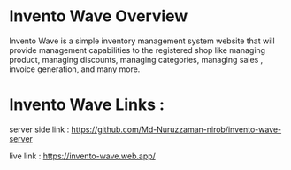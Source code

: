# Invento Wave Overview

Invento Wave is a simple inventory management system website that will provide management capabilities to the registered shop like managing product, managing discounts, managing categories, managing sales , invoice generation, and many more.

# Invento Wave Links :

server side link : https://github.com/Md-Nuruzzaman-nirob/invento-wave-server

live link : https://invento-wave.web.app/
